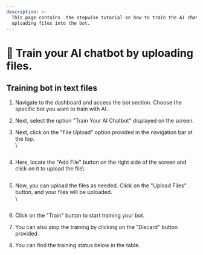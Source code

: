 ```yaml
---
description: >-
  This page contains  the stepwise tutorial on how to train the AI chatbot by
  uploading files into the bot.
---
```


# 📖 Train your AI chatbot by uploading files.

## Training bot in text files

1. Navigate to the dashboard and access the bot section. Choose the specific bot you want to train with AI.
2. Next, select the option "Train Your AI Chatbot" displayed on the screen.
3.  Next, click on the "File Upload" option provided in the navigation bar at the top.\
    \


    <figure><img src="../../../../.gitbook/assets/1 – 47.png" alt=""><figcaption></figcaption></figure>
4.  Here, locate the "Add File" button on the right side of the screen and click on it to upload the file\


    <figure><img src="../../../../.gitbook/assets/1 – 48.png" alt=""><figcaption></figcaption></figure>
5.  Now, you can upload the files as needed. Click on the "Upload Files" button, and your files will be uploaded.\
    \


    <figure><img src="../../../../.gitbook/assets/1 – 49.png" alt=""><figcaption></figcaption></figure>
6. Click on the "Train" button to start training your bot.
7. You can also stop the training by clicking on the "Discard" button provided.
8. You can find the training status below in the table.
